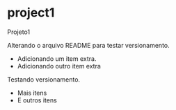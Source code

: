 # project1

Projeto1

Alterando o arquivo README para testar versionamento.

- Adicionando um item extra.
- Adicionando outro item extra

Testando versionamento.

- Mais itens
- E outros itens

